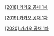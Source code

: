 
[[2018] 카카오 공채 1차](/2018/README.md)

[[2019] 카카오 공채 1차](/2019/README.md)

[[2020] 카카오 공채 1차](/2020/README.md)

